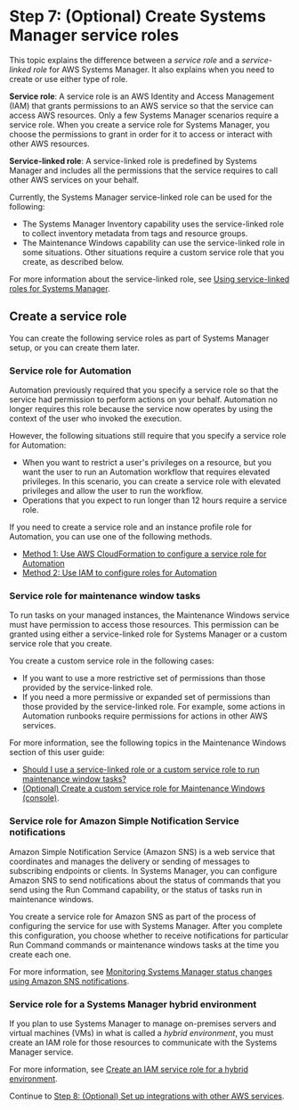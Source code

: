 # Step 7: \(Optional\) Create Systems Manager service roles<a name="setup-service-role"></a>

This topic explains the difference between a *service role* and a *service\-linked role* for AWS Systems Manager\. It also explains when you need to create or use either type of role\.

**Service role**: A service role is an AWS Identity and Access Management \(IAM\) that grants permissions to an AWS service so that the service can access AWS resources\. Only a few Systems Manager scenarios require a service role\. When you create a service role for Systems Manager, you choose the permissions to grant in order for it to access or interact with other AWS resources\.

**Service\-linked role**: A service\-linked role is predefined by Systems Manager and includes all the permissions that the service requires to call other AWS services on your behalf\.

Currently, the Systems Manager service\-linked role can be used for the following:
+ The Systems Manager Inventory capability uses the service\-linked role to collect inventory metadata from tags and resource groups\.
+ The Maintenance Windows capability can use the service\-linked role in some situations\. Other situations require a custom service role that you create, as described below\.

For more information about the service\-linked role, see [Using service\-linked roles for Systems Manager](using-service-linked-roles.md)\.

## Create a service role<a name="setup-service-role-create"></a>

You can create the following service roles as part of Systems Manager setup, or you can create them later\.

### Service role for Automation<a name="setup-service-role-create-automation"></a>

Automation previously required that you specify a service role so that the service had permission to perform actions on your behalf\. Automation no longer requires this role because the service now operates by using the context of the user who invoked the execution\. 

However, the following situations still require that you specify a service role for Automation:
+ When you want to restrict a user's privileges on a resource, but you want the user to run an Automation workflow that requires elevated privileges\. In this scenario, you can create a service role with elevated privileges and allow the user to run the workflow\.
+ Operations that you expect to run longer than 12 hours require a service role\.

If you need to create a service role and an instance profile role for Automation, you can use one of the following methods\.
+ [Method 1: Use AWS CloudFormation to configure a service role for Automation](automation-cf.md)
+ [Method 2: Use IAM to configure roles for Automation](automation-permissions.md)

### Service role for maintenance window tasks<a name="setup-service-role-create-mw-tasks"></a>

To run tasks on your managed instances, the Maintenance Windows service must have permission to access those resources\. This permission can be granted using either a service\-linked role for Systems Manager or a custom service role that you create\.

You create a custom service role in the following cases: 
+ If you want to use a more restrictive set of permissions than those provided by the service\-linked role\.
+ If you need a more permissive or expanded set of permissions than those provided by the service\-linked role\. For example, some actions in Automation runbooks require permissions for actions in other AWS services\.

For more information, see the following topics in the Maintenance Windows section of this user guide:
+  [Should I use a service\-linked role or a custom service role to run maintenance window tasks?](sysman-maintenance-permissions.md#maintenance-window-tasks-service-role) 
+  [\(Optional\) Create a custom service role for Maintenance Windows \(console\)](sysman-maintenance-perm-console.md#sysman-maintenance-role)\.

### Service role for Amazon Simple Notification Service notifications<a name="setup-service-role-create-sns"></a>

Amazon Simple Notification Service \(Amazon SNS\) is a web service that coordinates and manages the delivery or sending of messages to subscribing endpoints or clients\. In Systems Manager, you can configure Amazon SNS to send notifications about the status of commands that you send using the Run Command capability, or the status of tasks run in maintenance windows\.

You create a service role for Amazon SNS as part of the process of configuring the service for use with Systems Manager\. After you complete this configuration, you choose whether to receive notifications for particular Run Command commands or maintenance windows tasks at the time you create each one\. 

For more information, see [Monitoring Systems Manager status changes using Amazon SNS notifications](monitoring-sns-notifications.md)\. 

### Service role for a Systems Manager hybrid environment<a name="setup-service-role-hybrid-environment"></a>

If you plan to use Systems Manager to manage on\-premises servers and virtual machines \(VMs\) in what is called a *hybrid environment*, you must create an IAM role for those resources to communicate with the Systems Manager service\.

For more information, see [Create an IAM service role for a hybrid environment](sysman-service-role.md)\. 

Continue to [Step 8: \(Optional\) Set up integrations with other AWS services](setup-integrations.md)\.
